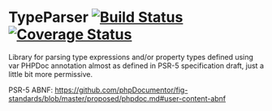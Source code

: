 # TypeParser [![Build Status](https://api.travis-ci.org/vaniocz/TypeParser.svg?branch=master)](https://travis-ci.org/vaniocz/TypeParser) [![Coverage Status](https://coveralls.io/repos/github/vaniocz/TypeParser/badge.svg?branch=master)](https://coveralls.io/github/vaniocz/TypeParser?branch=master)

Library for parsing type expressions and/or property types defined using var PHPDoc annotation almost as defined in PSR-5 specification draft, just a little bit more permissive.

PSR-5 ABNF: https://github.com/phpDocumentor/fig-standards/blob/master/proposed/phpdoc.md#user-content-abnf
